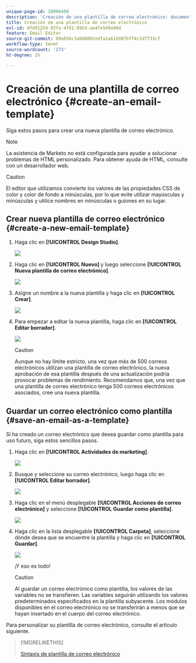 ```yaml
---
unique-page-id: 10096400
description: 'Creación de una plantilla de correo electrónico: documentos de Marketo, documentación del producto'
title: Creación de una plantilla de correo electrónico
exl-id: dfd91254-03fa-4f91-995d-ae4fe549a98d
feature: Email Editor
source-git-commit: 09a656c3a0d0002edfa1a61b987bff4c1dff33cf
workflow-type: tm+mt
source-wordcount: '273'
ht-degree: 2%

---
```


# Creación de una plantilla de correo electrónico {#create-an-email-template}

Siga estos pasos para crear una nueva plantilla de correo electrónico.

>[!NOTE]
>
>La asistencia de Marketo no está configurada para ayudar a solucionar problemas de HTML personalizado. Para obtener ayuda de HTML, consulte con un desarrollador web.

>[!CAUTION]
>
>El editor que utilizamos convierte los valores de las propiedades CSS de color y color de fondo a minúsculas, por lo que evite utilizar mayúsculas y minúsculas y utilice nombres en minúsculas o guiones en su lugar.

## Crear nueva plantilla de correo electrónico {#create-a-new-email-template}

1. Haga clic en **[!UICONTROL Design Studio]**.

   ![](assets/designstudio.png)

1. Haga clic en **[!UICONTROL Nuevo]** y luego seleccione **[!UICONTROL Nueva plantilla de correo electrónico]**.

   ![](assets/ds-two.png)

1. Asigne un nombre a la nueva plantilla y haga clic en **[!UICONTROL Crear]**.

   ![](assets/three-1.png)

1. Para empezar a editar la nueva plantilla, haga clic en **[!UICONTROL Editar borrador]**.

   ![](assets/4.png)

   >[!CAUTION]
   >
   >Aunque no hay límite estricto, una vez que más de 500 correos electrónicos utilizan una plantilla de correo electrónico, la nueva aprobación de esa plantilla después de una actualización podría provocar problemas de rendimiento. Recomendamos que, una vez que una plantilla de correo electrónico tenga 500 correos electrónicos asociados, cree una nueva plantilla.

## Guardar un correo electrónico como plantilla {#save-an-email-as-a-template}

Si ha creado un correo electrónico que desea guardar como plantilla para uso futuro, siga estos sencillos pasos.

1. Haga clic en **[!UICONTROL Actividades de marketing]**.

   ![](assets/one.png)

1. Busque y seleccione su correo electrónico, luego haga clic en **[!UICONTROL Editar borrador]**.

   ![](assets/two-1.png)

1. Haga clic en el menú desplegable **[!UICONTROL Acciones de correo electrónico]** y seleccione **[!UICONTROL Guardar como plantilla]**.

   ![](assets/four-1.png)

1. Haga clic en la lista desplegable **[!UICONTROL Carpeta]**, seleccione dónde desea que se encuentre la plantilla y haga clic en **[!UICONTROL Guardar]**.

   ![](assets/five-1.png)

   ¡Y eso es todo!

   >[!CAUTION]
   >
   >Al guardar un correo electrónico como plantilla, los valores de las variables no se transfieren. Las variables seguirán utilizando los valores predeterminados especificados en la plantilla subyacente. Los módulos disponibles en el correo electrónico no se transferirán a menos que se hayan insertado en el cuerpo del correo electrónico.

Para personalizar su plantilla de correo electrónico, consulte el artículo siguiente.

>[!MORELIKETHIS]
>
>[Sintaxis de plantilla de correo electrónico](/help/marketo/product-docs/email-marketing/general/email-editor-2/email-template-syntax.md)
